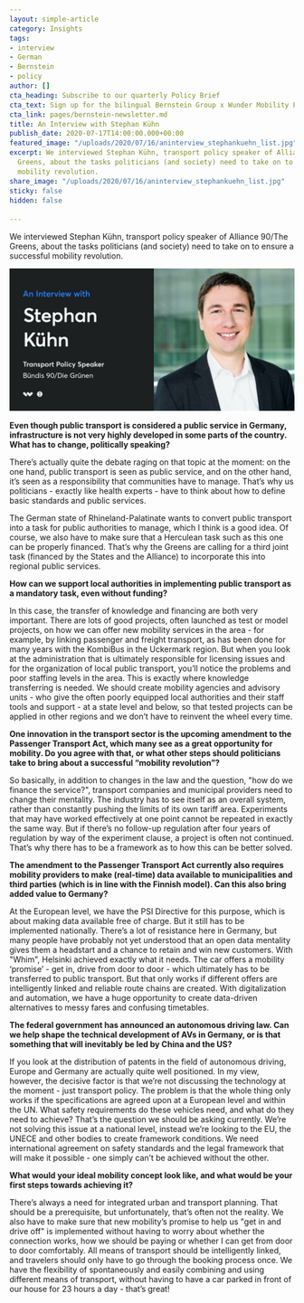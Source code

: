 ```yaml
---
layout: simple-article
category: Insights
tags:
- interview
- German
- Bernstein
- policy
author: []
cta_heading: Subscribe to our quarterly Policy Brief
cta_text: Sign up for the bilingual Bernstein Group x Wunder Mobility Policy Brief, a quarterly round-up featuring fascinating articles on mobility, tech, the role of cities and regulation.
cta_link: pages/bernstein-newsletter.md
title: An Interview with Stephan Kühn
publish_date: 2020-07-17T14:00:00.000+00:00
featured_image: "/uploads/2020/07/16/aninterview_stephankuehn_list.jpg"
excerpt: We interviewed Stephan Kühn, transport policy speaker of Alliance 90/The
  Greens, about the tasks politicians (and society) need to take on to ensure a successful
  mobility revolution.
share_image: "/uploads/2020/07/16/aninterview_stephankuehn_list.jpg"
sticky: false
hidden: false

---
```

We interviewed Stephan Kühn, transport policy speaker of Alliance 90/The Greens, about the tasks politicians (and society) need to take on to ensure a successful mobility revolution.

![](/uploads/2020/07/16/aninterview_stephankuehn_body.jpeg)

**Even though public transport is considered a public service in Germany, infrastructure is not very highly developed in some parts of the country. What has to change, politically speaking?**

There’s actually quite the debate raging on that topic at the moment: on the one hand, public transport is seen as public service, and on the other hand, it’s seen as a responsibility that communities have to manage. That’s why us politicians - exactly like health experts - have to think about how to define basic standards and public services.

  
The German state of Rhineland-Palatinate wants to convert public transport into a task for public authorities to manage, which I think is a good idea. Of course, we also have to make sure that a Herculean task such as this one can be properly financed. That’s why the Greens are calling for a third joint task (financed by the States and the Alliance) to incorporate this into regional public services.

**How can we support local authorities in implementing public transport as a mandatory task, even without funding?**

In this case, the transfer of knowledge and financing are both very important. There are lots of good projects, often launched as test or model projects, on how we can offer new mobility services in the area - for example, by linking passenger and freight transport, as has been done for many years with the KombiBus in the Uckermark region. But when you look at the administration that is ultimately responsible for licensing issues and for the organization of local public transport, you’ll notice the problems and poor staffing levels in the area. This is exactly where knowledge transferring is needed. We should create mobility agencies and advisory units - who give the often poorly equipped local authorities and their staff tools and support - at a state level and below, so that tested projects can be applied in other regions and we don’t have to reinvent the wheel every time.

**One innovation in the transport sector is the upcoming amendment to the Passenger Transport Act, which many see as a great opportunity for mobility. Do you agree with that, or what other steps should politicians take to bring about a successful “mobility revolution”?**

So basically, in addition to changes in the law and the question, "how do we finance the service?", transport companies and municipal providers need to change their mentality. The industry has to see itself as an overall system, rather than constantly pushing the limits of its own tariff area. Experiments that may have worked effectively at one point cannot be repeated in exactly the same way. But if there’s no follow-up regulation after four years of regulation by way of the experiment clause, a project is often not continued. That’s why there has to be a framework as to how this can be better solved.

**The amendment to the Passenger Transport Act currently also requires mobility providers to make (real-time) data available to municipalities and third parties (which is in line with the Finnish model). Can this also bring added value to Germany?**

  
At the European level, we have the PSI Directive for this purpose, which is about making data available free of charge. But it still has to be implemented nationally. There’s a lot of resistance here in Germany, but many people have probably not yet understood that an open data mentality gives them a headstart and a chance to retain and win new customers. With "Whim", Helsinki achieved exactly what it needs. The car offers a mobility ‘promise’ - get in, drive from door to door - which ultimately has to be transferred to public transport. But that only works if different offers are intelligently linked and reliable route chains are created. With digitalization and automation, we have a huge opportunity to create data-driven alternatives to messy fares and confusing timetables.

**The federal government has announced an autonomous driving law. Can we help shape the technical development of AVs in Germany, or is that something that will inevitably be led by China and the US?**

If you look at the distribution of patents in the field of autonomous driving, Europe and Germany are actually quite well positioned. In my view, however, the decisive factor is that we’re not discussing the technology at the moment - just transport policy. The problem is that the whole thing only works if the specifications are agreed upon at a European level and within the UN. What safety requirements do these vehicles need, and what do they need to achieve? That’s the question we should be asking currently. We’re not solving this issue at a national level, instead we’re looking to the EU, the UNECE and other bodies to create framework conditions. We need international agreement on safety standards and the legal framework that will make it possible - one simply can’t be achieved without the other.

**What would your ideal mobility concept look like, and what would be your first steps towards achieving it?**

There’s always a need for integrated urban and transport planning. That should be a prerequisite, but unfortunately, that’s often not the reality. We also have to make sure that new mobility’s promise to help us "get in and drive off" is implemented without having to worry about whether the connection works, how we should be paying or whether I can get from door to door comfortably. All means of transport should be intelligently linked, and travelers should only have to go through the booking process once. We have the flexibility of spontaneously and easily combining and using different means of transport, without having to have a car parked in front of our house for 23 hours a day - that’s great!